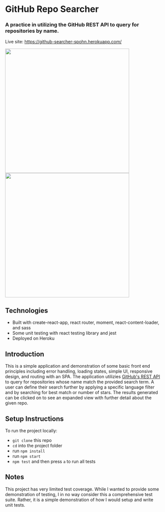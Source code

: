# GitHub Repo Searcher
### A practice in utilizing the GitHub REST API to query for repositories by name.

Live site: https://github-searcher-spohn.herokuapp.com/

<img src="https://user-images.githubusercontent.com/69563078/136864542-2a85f914-c64e-41df-ac7d-6abd734e00bd.png" width="400px"/>
<img src="https://user-images.githubusercontent.com/69563078/136864372-64d698e8-b055-4121-b6de-32e0141cbdb6.png" width="400px"/>

## Technologies

* Built with create-react-app, react router, moment, react-content-loader, and sass
* Some unit testing with react testing library and jest
* Deployed on Heroku

## Introduction

This is a simple application and demonstration of some basic front end principles including error handling, loading states, simple UI, responsive design, and routing with an SPA. The application utilizies [GitHub's REST API](https://docs.github.com/en/rest/reference/search) to query for repositories whose name match the provided search term. A user can define their search further by applying a specific language filter and by searching for best match or number of stars. The results generated can be clicked on to see an expanded view with further detail about the given repo.  

## Setup Instructions

To run the project locally:
- `git clone` this repo
- `cd` into the project folder
- run `npm install`
- run `npm start`
- `npm test` and then press `a` to run all tests

## Notes

This project has very limited test coverage. While I wanted to provide some demonstration of testing, I in no way consider this a comprehensive test suite. Rather, it is a simple demonstration of how I would setup and write unit tests. 

